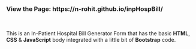 <h3> View the Page: https://n-rohit.github.io/inpHospBill/ </h3>

<br>

This is an In-Patient Hospital Bill Generator Form that has the basic <b>HTML</b>, <b>CSS</b> & <b>JavaScript</b> body integrated with a little bit of <b>Bootstrap</b> code.
